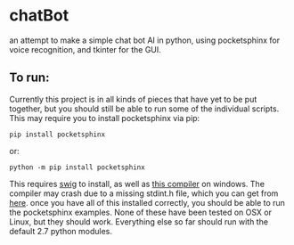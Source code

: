 # chatBot
an attempt to make a simple chat bot AI in python, using pocketsphinx for voice recognition, and tkinter for the GUI.
## To run:
Currently this project is in all kinds of pieces that have yet to be put together, but you should still be able to run some of the individual scripts. This may require you to install pocketsphinx via pip:
```
pip install pocketsphinx
```
or:
```
python -m pip install pocketsphinx
```
This requires [swig](http://www.swig.org) to install, as well as [this compiler](https://www.microsoft.com/en-us/download/details.aspx?id=44266) on windows. The compiler may crash due to a missing stdint.h file, which you can get from [here](https://code.google.com/archive/p/msinttypes/). once you have all of this installed correctly, you should be able to run the pocketsphinx examples. None of these have been tested on OSX or Linux, but they should work.
Everything else so far should run with the default 2.7 python modules. 
